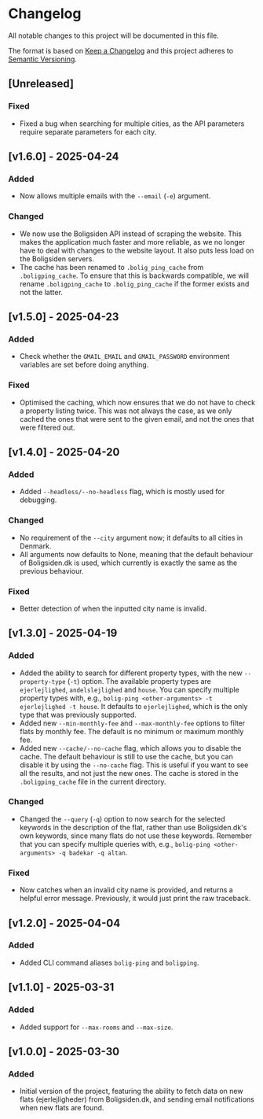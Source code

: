 # Changelog

All notable changes to this project will be documented in this file.

The format is based on [Keep a Changelog](http://keepachangelog.com/en/1.0.0/)
and this project adheres to [Semantic Versioning](http://semver.org/spec/v2.0.0.html).


## [Unreleased]
### Fixed
- Fixed a bug when searching for multiple cities, as the API parameters require separate
  parameters for each city.


## [v1.6.0] - 2025-04-24
### Added
- Now allows multiple emails with the `--email` (`-e`) argument.

### Changed
- We now use the Boligsiden API instead of scraping the website. This makes the
  application much faster and more reliable, as we no longer have to deal with
  changes to the website layout. It also puts less load on the Boligsiden servers.
- The cache has been renamed to `.bolig_ping_cache` from `.boligping_cache`. To ensure
  that this is backwards compatible, we will rename `.boligping_cache` to
  `.bolig_ping_cache` if the former exists and not the latter.


## [v1.5.0] - 2025-04-23
### Added
- Check whether the `GMAIL_EMAIL` and `GMAIL_PASSWORD` environment variables are set
  before doing anything.

### Fixed
- Optimised the caching, which now ensures that we do not have to check a property
  listing twice. This was not always the case, as we only cached the ones that were sent
  to the given email, and not the ones that were filtered out.


## [v1.4.0] - 2025-04-20
### Added
- Added `--headless/--no-headless` flag, which is mostly used for debugging.

### Changed
- No requirement of the `--city` argument now; it defaults to all cities in Denmark.
- All arguments now defaults to None, meaning that the default behaviour of
  Boligsiden.dk is used, which currently is exactly the same as the previous behaviour.

### Fixed
- Better detection of when the inputted city name is invalid.


## [v1.3.0] - 2025-04-19
### Added
- Added the ability to search for different property types, with the new
  `--property-type` (`-t`) option. The available property types are `ejerlejlighed`,
  `andelslejlighed` and `house`. You can specify multiple property types with, e.g.,
  `bolig-ping <other-arguments> -t ejerlejlighed -t house`. It defaults to
  `ejerlejlighed`, which is the only type that was previously supported.
- Added new `--min-monthly-fee` and `--max-monthly-fee` options to filter flats by
  monthly fee. The default is no minimum or maximum monthly fee.
- Added new `--cache/--no-cache` flag, which allows you to disable the cache. The
  default behaviour is still to use the cache, but you can disable it by using the
  `--no-cache` flag. This is useful if you want to see all the results, and not just the
  new ones. The cache is stored in the `.boligping_cache` file in the current directory.

### Changed
- Changed the `--query` (`-q`) option to now search for the selected keywords in the
  description of the flat, rather than use Boligsiden.dk's own keywords, since many
  flats do not use these keywords. Remember that you can specify multiple queries with,
  e.g., `bolig-ping <other-arguments> -q badekar -q altan`.

### Fixed
- Now catches when an invalid city name is provided, and returns a helpful error
  message. Previously, it would just print the raw traceback.


## [v1.2.0] - 2025-04-04
### Added
- Added CLI command aliases `bolig-ping` and `boligping`.


## [v1.1.0] - 2025-03-31
### Added
- Added support for `--max-rooms` and `--max-size`.


## [v1.0.0] - 2025-03-30
### Added
- Initial version of the project, featuring the ability to fetch data on new flats
  (ejerlejligheder) from Boligsiden.dk, and sending email notifications when new
  flats are found.

